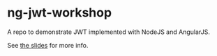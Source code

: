 # ng-jwt-workshop

A repo to demonstrate JWT implemented with NodeJS and AngularJS.

See [the slides](https://slides.com/kentcdodds/ng-jwt-workshop) for more info.